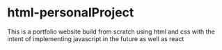 # html-personalProject
This is a portfolio website build from scratch using html and css with the intent of implementing javascript in the future as well as react
